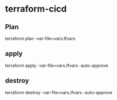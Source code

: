 # terraform-cicd
## Plan
terraform plan -var-file=vars.tfvars

## apply
terraform apply -var-file=vars.tfvars -auto-approve

## destroy
terraform destroy -var-file=vars.tfvars -auto-approve 